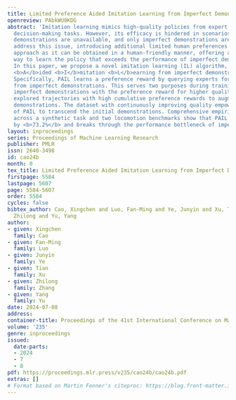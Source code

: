```yaml
---
title: Limited Preference Aided Imitation Learning from Imperfect Demonstrations
openreview: PAbkWU0KDG
abstract: 'Imitation learning mimics high-quality policies from expert data for sequential
  decision-making tasks. However, its efficacy is hindered in scenarios where optimal
  demonstrations are unavailable, and only imperfect demonstrations are present. To
  address this issue, introducing additional limited human preferences is a suitable
  approach as it can be obtained in a human-friendly manner, offering a promising
  way to learn the policy that exceeds the performance of imperfect demonstrations.
  In this paper, we propose a novel imitation learning (IL) algorithm, <b>P</b>reference
  <b>A</b>ided <b>I</b>mitation <b>L</b>earning from imperfect demonstrations (PAIL).
  Specifically, PAIL learns a preference reward by querying experts for limited preferences
  from imperfect demonstrations. This serves two purposes during training: 1) Reweighting
  imperfect demonstrations with the preference reward for higher quality. 2) Selecting
  explored trajectories with high cumulative preference rewards to augment imperfect
  demonstrations. The dataset with continuously improving quality empowers the performance
  of PAIL to transcend the initial demonstrations. Comprehensive empirical results
  across a synthetic task and two locomotion benchmarks show that PAIL surpasses baselines
  by <b>73.2%</b> and breaks through the performance bottleneck of imperfect demonstrations.'
layout: inproceedings
series: Proceedings of Machine Learning Research
publisher: PMLR
issn: 2640-3498
id: cao24b
month: 0
tex_title: Limited Preference Aided Imitation Learning from Imperfect Demonstrations
firstpage: 5584
lastpage: 5607
page: 5584-5607
order: 5584
cycles: false
bibtex_author: Cao, Xingchen and Luo, Fan-Ming and Ye, Junyin and Xu, Tian and Zhang,
  Zhilong and Yu, Yang
author:
- given: Xingchen
  family: Cao
- given: Fan-Ming
  family: Luo
- given: Junyin
  family: Ye
- given: Tian
  family: Xu
- given: Zhilong
  family: Zhang
- given: Yang
  family: Yu
date: 2024-07-08
address:
container-title: Proceedings of the 41st International Conference on Machine Learning
volume: '235'
genre: inproceedings
issued:
  date-parts:
  - 2024
  - 7
  - 8
pdf: https://proceedings.mlr.press/v235/cao24b/cao24b.pdf
extras: []
# Format based on Martin Fenner's citeproc: https://blog.front-matter.io/posts/citeproc-yaml-for-bibliographies/
---
```

